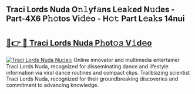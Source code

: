 ## Traci Lords Nuda O𝚗𝚕yf𝚊ns L𝚎a𝚔ed N𝚞𝚍es - Part-4X6 P𝚑𝚘tos Vi𝚍𝚎o - H𝚘𝚝 Part L𝚎a𝚔s 14nui

# <h2><a href="http://kfdfjho.oniu.top/?m=Traci+Lords+Nuda">🔗👉 🔴 Traci Lords Nuda P𝚑ot𝚘𝚜 V𝚒d𝚎o</a></h2>

[![Traci Lords Nuda Nu𝚍e𝚜](https://i.imgur.com/0qMVB7G.gif)](http://kfdfjho.oniu.top/?m=Traci+Lords+Nuda)
Online innovator and multimedia entertainer Traci Lords Nuda, recognized for disseminating dance and lifestyle information via viral dance routines and compact clips. Trailblazing scientist Traci Lords Nuda, recognized for their groundbreaking discoveries and commitment to advancing knowledge.  
